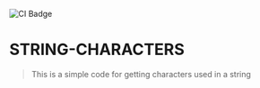 ![CI Badge](https://github.com/alestor123/STRING-CHARACTERS/actions/workflows/main.yml/badge.svg?branch=master)
# STRING-CHARACTERS
> This is a simple code for getting characters used in a string
